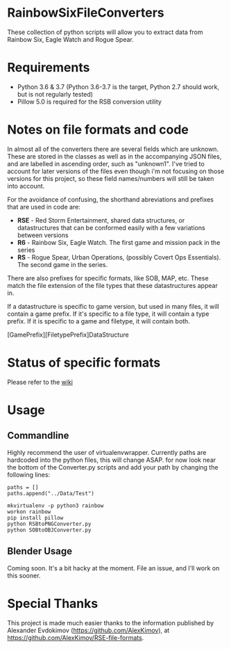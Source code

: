 # RainbowSixFileConverters
These collection of python scripts will allow you to extract data from Rainbow Six, Eagle Watch and Rogue Spear.

# Requirements
- Python 3.6 & 3.7 (Python 3.6-3.7 is the target, Python 2.7 should work, but is not regularly tested)
- Pillow 5.0 is required for the RSB conversion utility

# Notes on file formats and code
In almost all of the converters there are several fields which are unknown. These are stored in the classes as well as in the accompanying JSON files, and are labelled in ascending order, such as "unknown1". I've tried to account for later versions of the files even though i'm not focusing on those versions for this project, so these field names/numbers will still be taken into account.

For the avoidance of confusing, the shorthand abreviations and prefixes that are used in code are:
* **RSE** - Red Storm Entertainment, shared data structures, or datastructures that can be conformed easily with a few variations between versions
* **R6** - Rainbow Six, Eagle Watch. The first game and mission pack in the series
* **RS** - Rogue Spear, Urban Operations, (possibly Covert Ops Essentials). The second game in the series.

There are also prefixes for specific formats, like SOB, MAP, etc. These match the file extension of the file types that these datastructures appear in.

If a datastructure is specific to game version, but used in many files, it will contain a game prefix. If it's specific to a file type, it will contain a type prefix. If it is specific to a game and filetype, it will contain both.

\[GamePrefix\]\[FiletypePrefix\]DataStructure

# Status of specific formats
Please refer to the [wiki](https://github.com/boristsr/RainbowSixFileConverters/wiki)

# Usage
## Commandline
Highly recommend the user of virtualenvwrapper. Currently paths are hardcoded into the python files, this will change ASAP. for now look near the bottom of the Converter.py scripts and add your path by changing the following lines:
```
paths = []
paths.append("../Data/Test")
```

```
mkvirtualenv -p python3 rainbow
workon rainbow
pip install pillow
python RSBtoPNGConverter.py
python SOBtoOBJConverter.py
```

## Blender Usage
Coming soon. It's a bit hacky at the moment. File an issue, and I'll work on this sooner.

# Special Thanks
This project is made much easier thanks to the information published by Alexander Evdokimov (https://github.com/AlexKimov), at https://github.com/AlexKimov/RSE-file-formats.
